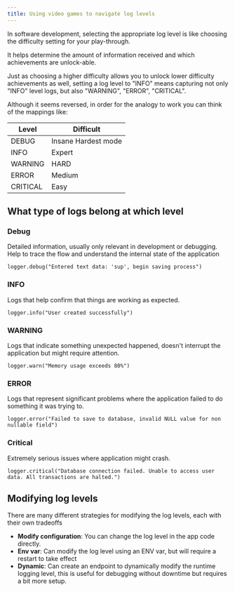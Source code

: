 ```yaml
---
title: Using video games to navigate log levels
---
```

In software development, selecting the appropriate log level is like choosing the difficulty setting for your play-through.

It helps determine the amount of information received and which achievements are unlock-able.

Just as choosing a higher difficulty allows you to unlock lower difficulty achievements as well, setting a log level to "INFO" means capturing not only "INFO" level logs, but also "WARNING", "ERROR", "CRITICAL".

Although it seems reversed, in order for the analogy to work you can think of the mappings like:

| Level    | Difficult           |
| -------- | ------------------- |
| DEBUG    | Insane Hardest mode |
| INFO     | Expert              |
| WARNING  | HARD                |
| ERROR    | Medium              |
| CRITICAL | Easy                |

## What type of logs belong at which level

### Debug

Detailed information, usually only relevant in development or debugging. Help to trace the flow and understand the internal state of the application

`logger.debug("Entered text data: 'sup', begin saving process")`

### INFO
Logs that help confirm that things are working as expected.

`logger.info("User created successfully")`

### WARNING
Logs that indicate something unexpected happened, doesn't interrupt the application but might require attention.

`logger.warn("Memory usage exceeds 80%")`

### ERROR

Logs that represent significant problems where the application failed to do something it was trying to.

`logger.error("Failed to save to database, invalid NULL value for non nullable field")`

### Critical
Extremely serious issues where application might crash.

`logger.critical("Database connection failed. Unable to access user data. All transactions are halted.")`

## Modifying log levels

There are many different strategies for modifying the log levels, each with their own tradeoffs
- **Modify configuration**: You can change the log level in the app code directly.
- **Env var**: Can modify the log level using an ENV var, but will require a restart to take effect
- **Dynamic**: Can create an endpoint to dynamically modify the runtime logging level, this is useful for debugging without downtime but requires a bit more setup.

